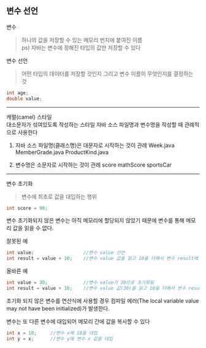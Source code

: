 ## 변수 선언

변수
>하나의 값을 저장할 수 있는 메모리 번지에 붙여진 이름  
ps) 자바는 변수에 정해진 타입의 값만 저장할 수 있다

변수 선언
>어떤 타입의 데이터를 저장할 것인지 그리고 변수 이름이 무엇인지를 결정하는 것

```java
int age;
double value;
```

---

캐멀(camel) 스타일  
대소문자가 섞여있도록 작성하는 스타일
자바 소스 파일명과 변수명을 작성할 때 관례적으로 사용한다

1. 자바 소스 파일명(클래스명)은 대문자로 시작하는 것이 관례
    Week.java
    MemberGrade.java
    ProductKind.java

2. 변수명은 소문자로 시작하는 것이 관례
    score
    mathScore
    sportsCar

---

변수 초기화
>변수에 최초로 값을 대입하는 행위

```java
int score = 90;
```
변수 초기화되지 않은 변수는 아직 메모리에 할당되지 않았기 때문에
변수를 통해 메모리 값을 읽을 수 없다.

잘못된 예
```java
int value;	                //변수 value 선언
int result = value + 10;	//변수 value 값을 읽고 10을 더해서 변수 result에 저장
```

올바른 예
```java
int value = 30;	            //변수 value가 30으로 초기화됨
int result = value + 10;	//변수 value 값(30)을 읽고 10을 더해서 변수 result에 저장
```

초기화 되지 않은 변수를 연산식에 사용할 경우 컴파일 에러(The local variable value
may not have been initialized)가 발생한다.


변수는 또 다른 변수에 대입되어 메모리 간에 값을 복사할 수 있다
```java
int x = 10;     //변수 x에 10을 대입
int y = x;      //변수 y에 변수 x 값을 대입
```








